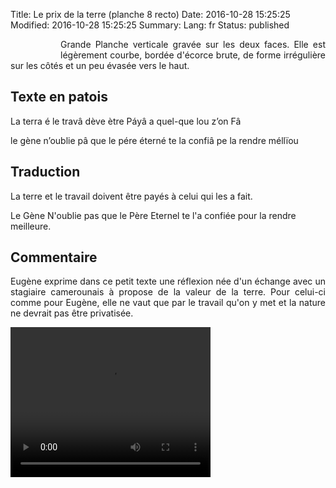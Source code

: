 Title: Le prix de la terre (planche 8 recto)
Date: 2016-10-28 15:25:25
Modified: 2016-10-28 15:25:25
Summary: 
Lang: fr
Status: published


<figure class="image-block" style="float: left;">
  <img alt="" src="{static}/images/planche_8.png">
  <figcaption style="max-width: 200px"></figcaption>
</figure>
<p style="text-align:justify;">Grande Planche verticale gravée sur les deux faces. Elle est légèrement courbe, bordée d'écorce brute,  de forme irrégulière sur les côtés et un peu évasée vers le haut.</p>

## Texte en patois
La terra é le travâ dève ètre Páyâ a quel-que lou z’on Fâ

le gène
n’oublie pâ que le pére éterné te la confiâ pe la rendre méllïou

## Traduction
La terre et le travail doivent être payés à celui qui les a fait.

Le Gène
N'oublie pas que le Père Eternel te l'a confiée pour la rendre meilleure.

## Commentaire
<p style="text-align:justify;">Eugène exprime dans ce petit texte une réflexion née d'un échange avec un stagiaire camerounais à propose de la valeur de la terre. Pour celui-ci comme pour Eugène, elle ne vaut que par le travail qu'on y met et la nature ne devrait pas être privatisée. </p>





<video width="320" height="240" controls>
  <source src="https://d1njpgd0ygatdn.cloudfront.net/video_8.mp4" type="video/mp4">
</video>
